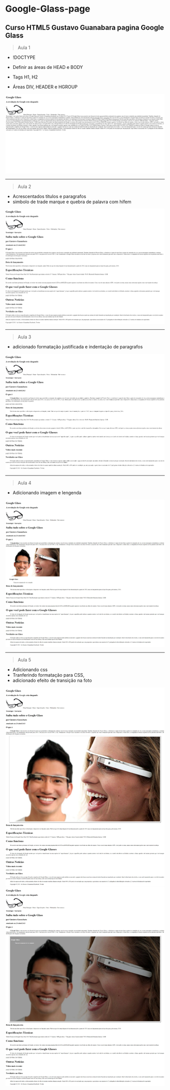 # Google-Glass-page
Curso HTML5 Gustavo Guanabara pagina Google Glass
-------
>Aula 1

- !DOCTYPE

- Definir as áreas de HEAD e BODY

- Tags H1, H2

- Áreas DIV, HEADER e HGROUP

![imagem](/_interface/Index.html-Alula-1.jpg)

-------
>Aula 2

- Acrescentados titulos e paragrafos
- simbolo de trade marque e quebra de palavra com hífem

![pagina](/_interface/index.html-aula-2.png)

-------
>Aula 3

- adicionado formatação justificada e indentação de paragrafos

![pagina](/_interface/index.html-aula-3.png)

-------
>Aula 4

- Adicionando imagem e lengenda

![pagina](/_interface/index.html-aula-4.jpeg)

---
>Aula 5

- Adicionando css
- Tranferindo formatação para CSS,
- adicionado efeito de transição na foto

![pagina](/_interface/index.html-aula-5.jpeg)
![pagina](/_interface/index.html-aula-6.jpeg)
